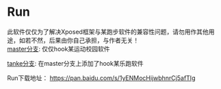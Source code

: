 # Run
此软件仅仅为了解决Xposed框架与某跑步软件的兼容性问题，请勿用作其他用途，如若不然，后果由你自己承担，与作者无关！<br>
[master分支](https://github.com/TinyHai/Run/tree/master): 仅仅hook某运动校园软件<br>

[tanke分支](https://github.com/TinyHai/Run/tree/tanke): 在master分支上添加了hook某乐跑软件<br>

Run下载地址： https://pan.baidu.com/s/1yENMocHijwbhnrCj5afTIg
